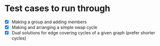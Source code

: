 # Test cases to run through

- [X] Making a group and adding members
- [X] Making and arranging a simple swap cycle
- [X] Dual solutions for edge covering cycles of a given graph (prefer shorter cycles)